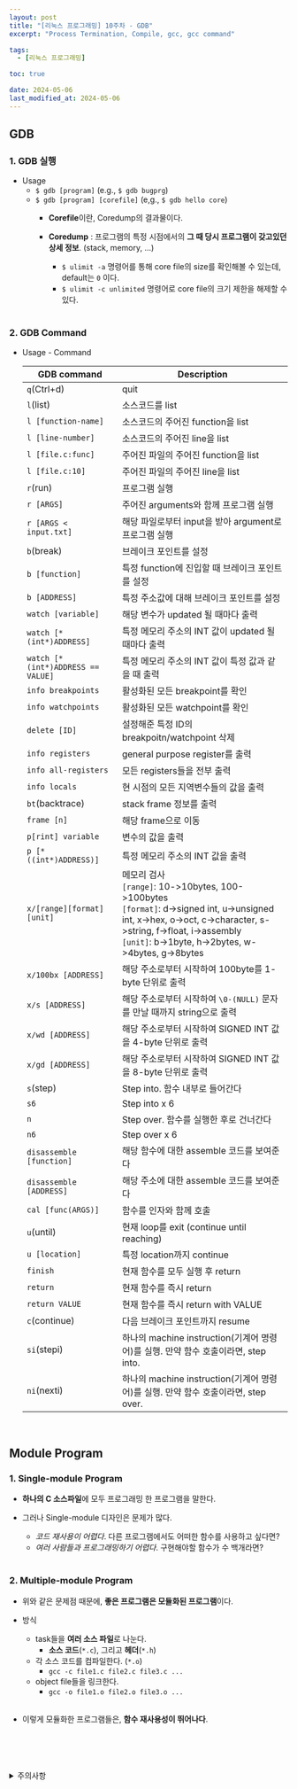 ```yaml
---
layout: post
title: "[리눅스 프로그래밍] 10주차 - GDB"
excerpt: "Process Termination, Compile, gcc, gcc command"

tags:
  - [리눅스 프로그래밍]

toc: true

date: 2024-05-06
last_modified_at: 2024-05-06
---
```

## GDB
### 1. GDB 실행
- Usage
  - `$ gdb [program]` (e.g., `$ gdb bugprg`)
  - `$ gdb [program] [corefile]` (e,g., `$ gdb hello core`)
    - **Corefile**이란, Coredump의 결과물이다.  
    - **Coredump** : 프로그램의 특정 시점에서의 **그 때 당시 프로그램이 갖고있던 상세 정보**. (stack, memory, ...)  
      - `$ ulimit -a` 명령어를 통해 core file의 size를 확인해볼 수 있는데,  
      default는 `0` 이다.  
      - `$ ulimit -c unlimited` 명령어로 core file의 크기 제한을 해제할 수 있다.  

      <br>

### 2. GDB Command
- Usage - Command
  
  |GDB command|Description|
  |---|---|
  |`q`(Ctrl+d)|quit|
  |`l`(list)|소스코드를 list|
  |`l [function-name]`|소스코드의 주어진 function을 list|
  |`l [line-number]`|소스코드의 주어진 line을 list|
  |`l [file.c:func]`|주어진 파일의 주어진 function을 list|
  |`l [file.c:10]`|주어진 파일의 주어진 line을 list|
  |`r`(run)|프로그램 실행|
  |`r [ARGS]`|주어진 arguments와 함께 프로그램 실행|
  |`r [ARGS < input.txt]`|해당 파일로부터 input을 받아 argument로 프로그램 실행|
  |`b`(break)|브레이크 포인트를 설정|
  |`b [function]`|특정 function에 진입할 때 브레이크 포인트를 설정|
  |`b [ADDRESS]`|특정 주소값에 대해 브레이크 포인트를 설정|
  |`watch [variable]`|해당 변수가 updated 될 때마다 출력|
  |`watch [*(int*)ADDRESS]`|특정 메모리 주소의 INT 값이 updated 될 때마다 출력|
  |`watch [*(int*)ADDRESS == VALUE]`|특정 메모리 주소의 INT 값이 특정 값과 같을 때 출력|
  |`info breakpoints`|활성화된 모든 breakpoint를 확인|
  |`info watchpoints`|활성화된 모든 watchpoint를 확인|
  |`delete [ID]`|설정해준 특정 ID의 breakpoitn/watchpoint 삭제|
  |`info registers`|general purpose register를 출력|
  |`info all-registers`|모든 registers들을 전부 출력|
  |`info locals`|현 시점의 모든 지역변수들의 값을 출력|
  |`bt`(backtrace)|stack frame 정보를 출력|
  |`frame [n]`|해당 frame으로 이동|
  |`p[rint] variable`|변수의 값을 출력|
  |`p [*((int*)ADDRESS)]`|특정 메모리 주소의 INT 값을 출력|
  |`x/[range][format] [unit]`|메모리 검사<br>`[range]`: 10->10bytes, 100->100bytes<br>`[format]`: d->signed int, u->unsigned int, x->hex, o->oct, c->character, s->string, f->float, i->assembly<br>`[unit]`: b->1byte, h->2bytes, w->4bytes, g->8bytes|
  |`x/100bx [ADDRESS]`|해당 주소로부터 시작하여 100byte를 1-byte 단위로 출력|
  |`x/s [ADDRESS]`|해당 주소로부터 시작하여 `\0-(NULL)` 문자를 만날 때까지 string으로 출력|
  |`x/wd [ADDRESS]`|해당 주소로부터 시작하여 SIGNED INT 값을 4-byte 단위로 출력|
  |`x/gd [ADDRESS]`|해당 주소로부터 시작하여 SIGNED INT 값을 8-byte 단위로 출력|
  |`s`(step)|Step into. 함수 내부로 들어간다|
  |`s6`|Step into x 6|
  |`n`|Step over. 함수를 실행한 후로 건너간다|
  |`n6`|Step over x 6|
  |`disassemble [function]`|해당 함수에 대한 assemble 코드를 보여준다|
  |`disassemble [ADDRESS]`|해당 주소에 대한 assemble 코드를 보여준다|
  |`cal [func(ARGS)]`|함수를 인자와 함께 호출|
  |`u`(until)|현재 loop를 exit (continue until reaching)|
  |`u [location]`|특정 location까지 continue|
  |`finish`|현재 함수를 모두 실행 후 return|
  |`return`|현재 함수를 즉시 return|
  |`return VALUE`|현재 함수를 즉시 return with VALUE|
  |`c`(continue)|다음 브레이크 포인트까지 resume|
  |`si`(stepi)|하나의 machine instruction(기계어 명령어)를 실행. 만약 함수 호출이라면, step into.|
  |`ni`(nexti)|하나의 machine instruction(기계어 명령어)를 실행. 만약 함수 호출이라면, step over.|  

  <br>

## Module Program
### 1. Single-module Program
- **하나의 C 소스파일**에 모두 프로그래밍 한 프로그램을 말한다.  

- 그러나 Single-module 디자인은 문제가 많다.  
  - *코드 재사용이 어렵다*. 다른 프로그램에서도 어떠한 함수를 사용하고 싶다면?  
  - *여러 사람들과 프로그래밍하기 어렵다*. 구현해야할 함수가 수 백개라면?  

  <br>

### 2. Multiple-module Program
- 위와 같은 문제점 때문에, **좋은 프로그램은 모듈화된 프로그램**이다.  
  
- 방식
  - task들을 **여러 소스 파일**로 나눈다.  
    - **소스 코드**(`*.c`), 그리고 **헤더**(`*.h`)
  - 각 소스 코드를 컴파일한다. (`*.o`)
    - `gcc -c file1.c file2.c file3.c ...`
  - object file들을 링크한다.  
    - `gcc -o file1.o file2.o file3.o ...`  
    <br>

- 이렇게 모듈화한 프로그램들은, **함수 재사용성이 뛰어나다**.

<br>
<br>
<br>
<br>
<details>
<summary>주의사항</summary>
<div markdown="1">  

이 포스팅은 강원대학교 송원준 교수님의 리눅스 프로그래밍 수업을 들으며 내용을 정리 한 것입니다.  
수업 내용에 대한 저작권은 교수님께 있으니,  
다른 곳으로의 무분별한 내용 복사를 자제해 주세요.  

</div>
</details>